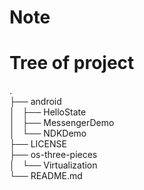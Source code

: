 # Note

# Tree of project
.<br/>
├── android<br/>
│       ├── HelloState<br/>
│       ├── MessengerDemo<br/>
│       └── NDKDemo<br/>
├── LICENSE<br/>
├── os-three-pieces<br/>
│        └── Virtualization<br/>
└── README.md<br/>

